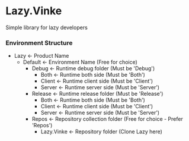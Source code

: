 # Lazy.Vinke
Simple library for lazy developers

### Environment Structure

- Lazy								<- Product Name
	- Default						<- Environment Name (Free for choice)
		- Debug						<- Runtime debug folder (Must be 'Debug')
			- Both					<- Runtime both side (Must be 'Both')
			- Client				<- Runtime client side (Must be 'Client')
			- Server				<- Runtime server side (Must be 'Server')
		- Release					<- Runtime release folder (Must be 'Release')
			- Both					<- Runtime both side (Must be 'Both')
			- Client				<- Runtime client side (Must be 'Client')
			- Server				<- Runtime server side (Must be 'Server')
		- Repos						<- Repository collection folder (Free for choice - Prefer 'Repos')
			- Lazy.Vinke			<- Repository folder (Clone Lazy here)
